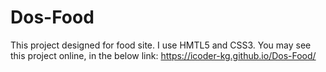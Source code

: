 # Dos-Food
This project designed for food site. I use HMTL5 and CSS3.
You may see this project online, in the below link:
https://icoder-kg.github.io/Dos-Food/
